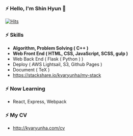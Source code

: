 ### ⚡ Hello, I'm Shin Hyun 👋

[![Hits](https://hits.seeyoufarm.com/api/count/incr/badge.svg?url=https%3A%2F%2Fgithub.com%2Fkyaryunha)](https://hits.seeyoufarm.com)

### ⚡ Skills 
- **Algorithm, Problem Solving ( C++ )**
- **Web Front End ( HTML, CSS, JavaScript, SCSS, gulp )**
- Web Back End ( Flask ( Python ) )
- Deploy ( AWS Lightsail, S3, Github Pages )
- Document ( TeX ) 
- https://stackshare.io/kyaryunha/my-stack

### ⚡ Now Learning 
- React, Express, Webpack

### ⚡ My CV 
- http://kyaryunha.com/cv
